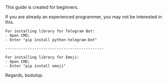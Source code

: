 This guide is created for beginners. 

If you are already an experienced programmer, you may not be interested in this.

    For installing library for Telegram Bot:
    - Open CMD;
    - Enter "pip install python-telegram-bot"

    --------------------------------------------
    
    For installing library for Emoji:
    - Open CMD;
    - Enter "pip install emoji"

Regards, bodutop.
